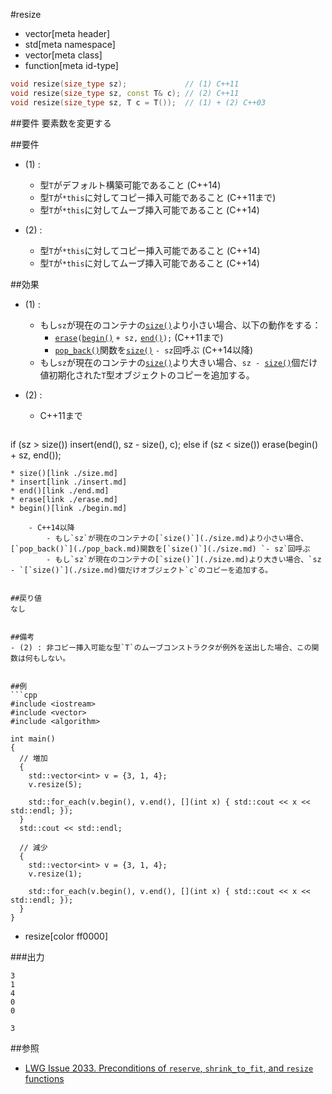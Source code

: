 #resize
* vector[meta header]
* std[meta namespace]
* vector[meta class]
* function[meta id-type]

```cpp
void resize(size_type sz);             // (1) C++11
void resize(size_type sz, const T& c); // (2) C++11
void resize(size_type sz, T c = T());  // (1) + (2) C++03
```

##要件
要素数を変更する


##要件
- (1) :
    - 型`T`がデフォルト構築可能であること (C++14)
    - 型`T`が`*this`に対してコピー挿入可能であること (C++11まで)
    - 型`T`が`*this`に対してムーブ挿入可能であること (C++14)

- (2) :
    - 型`T`が`*this`に対してコピー挿入可能であること (C++14)
    - 型`T`が`*this`に対してムーブ挿入可能であること (C++14)


##効果
- (1) :
    - もし`sz`が現在のコンテナの[`size()`](./size.md)より小さい場合、以下の動作をする：
        - [`erase`](./erase.md)`(`[`begin()`](./begin.md) `+ sz,` [`end()`](./end.md)`);` (C++11まで)
        - [`pop_back()`](./pop_back.md)関数を[`size()`](./size.md) `- sz`回呼ぶ (C++14以降)
    - もし`sz`が現在のコンテナの[`size()`](./size.md)より大きい場合、`sz - `[`size()`](./size.md)個だけ値初期化された`T`型オブジェクトのコピーを追加する。


- (2) :
    - C++11まで

    ```cpp
if (sz > size())
  insert(end(), sz - size(), c);
else if (sz < size())
  erase(begin() + sz, end());
```
* size()[link ./size.md]
* insert[link ./insert.md]
* end()[link ./end.md]
* erase[link ./erase.md]
* begin()[link ./begin.md]

    - C++14以降
        - もし`sz`が現在のコンテナの[`size()`](./size.md)より小さい場合、[`pop_back()`](./pop_back.md)関数を[`size()`](./size.md) `- sz`回呼ぶ
        - もし`sz`が現在のコンテナの[`size()`](./size.md)より大きい場合、`sz - `[`size()`](./size.md)個だけオブジェクト`c`のコピーを追加する。


##戻り値
なし


##備考
- (2) : 非コピー挿入可能な型`T`のムーブコンストラクタが例外を送出した場合、この関数は何もしない。


##例
```cpp
#include <iostream>
#include <vector>
#include <algorithm>

int main()
{
  // 増加
  {
    std::vector<int> v = {3, 1, 4};
    v.resize(5);

    std::for_each(v.begin(), v.end(), [](int x) { std::cout << x << std::endl; });
  }
  std::cout << std::endl;

  // 減少
  {
    std::vector<int> v = {3, 1, 4};
    v.resize(1);

    std::for_each(v.begin(), v.end(), [](int x) { std::cout << x << std::endl; });
  }
}
```
* resize[color ff0000]

###出力
```
3
1
4
0
0

3
```


##参照
- [LWG Issue 2033. Preconditions of `reserve`, `shrink_to_fit`, and `resize` functions](http://www.open-std.org/jtc1/sc22/wg21/docs/lwg-defects.html#2033)

